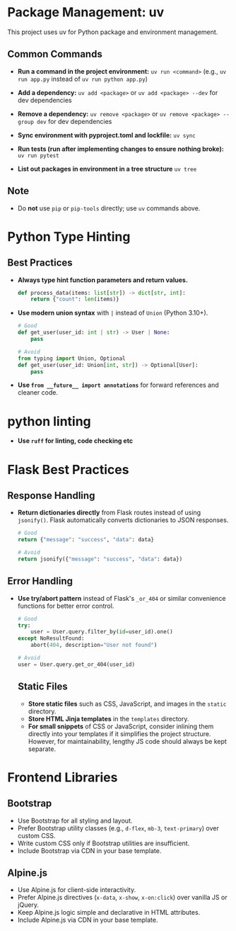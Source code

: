 # Package Management: uv

This project uses uv for Python package and environment management.

## Common Commands
- **Run a command in the project environment:**
  `uv run <command>` (e.g., `uv run app.py` instead of `uv run python app.py`)

- **Add a dependency:**
  `uv add <package>` or `uv add <package> --dev` for dev dependencies

- **Remove a dependency:**
  `uv remove <package>` or `uv remove <package> --group dev` for dev dependencies

- **Sync environment with pyproject.toml and lockfile:**
  `uv sync`

- **Run tests (run after implementing changes to ensure nothing broke):**
  `uv run pytest`

- **List out packages in environment in a tree structure**
  `uv tree`

## Note

- Do **not** use `pip` or `pip-tools` directly; use `uv` commands above.

# Python Type Hinting

## Best Practices
- **Always type hint function parameters and return values.**
  ```python
  def process_data(items: list[str]) -> dict[str, int]:
      return {"count": len(items)}
  ```

- **Use modern union syntax** with `|` instead of `Union` (Python 3.10+).
  ```python
  # Good
  def get_user(user_id: int | str) -> User | None:
      pass

  # Avoid
  from typing import Union, Optional
  def get_user(user_id: Union[int, str]) -> Optional[User]:
      pass
  ```

- **Use `from __future__ import annotations`** for forward references and cleaner code.


# python linting
- **Use `ruff` for linting, code checking etc**


# Flask Best Practices

## Response Handling
- **Return dictionaries directly** from Flask routes instead of using `jsonify()`. Flask automatically converts dictionaries to JSON responses.
  ```python
  # Good
  return {"message": "success", "data": data}

  # Avoid
  return jsonify({"message": "success", "data": data})
  ```

## Error Handling
- **Use try/abort pattern** instead of Flask's `_or_404` or similar convenience functions for better error control.
  ```python
  # Good
  try:
      user = User.query.filter_by(id=user_id).one()
  except NoResultFound:
      abort(404, description="User not found")

  # Avoid
  user = User.query.get_or_404(user_id)
  ```

  ## Static Files

  - **Store static files** such as CSS, JavaScript, and images in the `static` directory.
  - **Store HTML Jinja templates** in the `templates` directory.
  - **For small snippets** of CSS or JavaScript, consider inlining them directly into your templates if it simplifies the project structure. However, for maintainability, lengthy JS code should always be kept separate.

# Frontend Libraries
## Bootstrap
- Use Bootstrap for all styling and layout.
- Prefer Bootstrap utility classes (e.g., `d-flex`, `mb-3`, `text-primary`) over custom CSS.
- Write custom CSS only if Bootstrap utilities are insufficient.
- Include Bootstrap via CDN in your base template.

## Alpine.js
- Use Alpine.js for client-side interactivity.
- Prefer Alpine.js directives (`x-data`, `x-show`, `x-on:click`) over vanilla JS or jQuery.
- Keep Alpine.js logic simple and declarative in HTML attributes.
- Include Alpine.js via CDN in your base template.